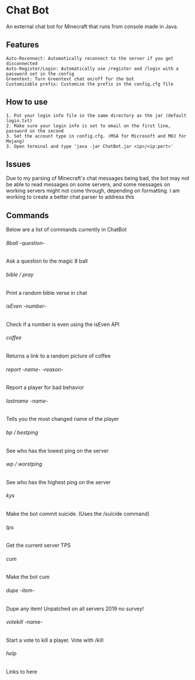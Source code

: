 # Chat Bot
An external chat bot for Minecraft that runs from console made in Java.

## Features
```
Auto-Reconnect: Automatically reconnect to the server if you get disconnected
Auto-Register/Login: Automatically use /register and /login with a password set in the config
Greentext: Turn Greentext chat on/off for the bot
Customizable prefix: Customize the prefix in the config.cfg file
```

## How to use
```
1. Put your login info file in the same directory as the jar (default login.txt)
2. Make sure your login info is set to email on the first line, password on the second
3. Set the account type in config.cfg. (MSA for Microsoft and MOJ for Mojang)
3. Open terminal and type 'java -jar ChatBot.jar <ip>/<ip:port>'
```

## Issues
Due to my parsing of Minecraft's chat messages being bad, the bot may not be able to read messages on some servers, and some messages on working servers might not come through, depending on formatting.
I am working to create a better chat parser to address this

## Commands
Below are a list of commands currently in ChatBot

###### 8ball -question-
Ask a question to the magic 8 ball
###### bible / pray
Print a random bible verse in chat
###### isEven -number-
Check if a number is even using the isEven API
###### coffee
Returns a link to a random picture of coffee
###### report -name- -reason-
Report a player for bad behavior
###### lastname -name-
Tells you the most changed name of the player
###### bp / bestping
See who has the lowest ping on the server
###### wp / worstping
See who has the highest ping on the server
###### kys
Make the bot commit suicide. (Uses the /suicide command)
###### tps
Get the current server TPS
###### cum
Make the bot cum
###### dupe -item-
Dupe any item! Unpatched on all servers 2019 no survey!
###### votekill -name-
Start a vote to kill a player. Vote with /kill
###### help
Links to here
